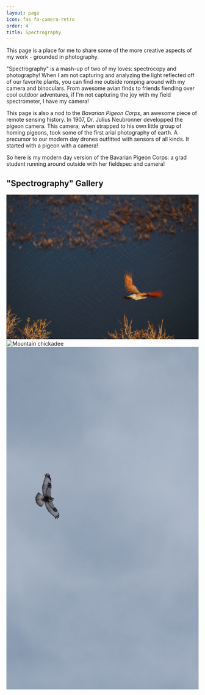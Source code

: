 ```yaml
---
layout: page
icon: fas fa-camera-retro
order: 4
title: Spectrography 
---
```

This page is a place for me to share some of the more creative aspects of my work - grounded in photography.

"Spectrography" is a mash-up of two of my loves: spectrocopy and photography! When I am not capturing and analyzing the light reflected off of our favorite plants, you can find me outside romping around with my camera and binoculars. From awesome avian finds to friends fiending over cool outdoor adventures, if I'm not capturing the joy with my field spectrometer, I have my camera! 

This page is also a nod to the *Bavarian Pigeon Corps*, an awesome piece of remote sensing history. In 1907, Dr. Julius Neubronner developped the pigeon camera. This camera, when strapped to his own little group of homing pigeons, took some of the first arial photography of earth. A precursor to our modern day drones outfitted with sensors of all kinds. It started with a pigeon with a camera! 

So here is my modern day version of the Bavarian Pigeon Corps: a grad student running around outside with her fieldspec and camera! 


## "Spectrography" Gallery

<link rel="stylesheet" href="{{ '/assets/lib/css/custom.css' | relative_url }}">

<div class="gallery-grid">
  <img src="/assets/lib/images/spectrography/flicker.JPG" alt="Northern Flicker">
  <img src="/assets/lib/images/spectrography/mountainchickadee.jpg" alt="Mountain chickadee">
  <img src="/assets/lib/images/spectrography/roughleghawk.JPG" alt="Roughleg Hawk">
</div>
